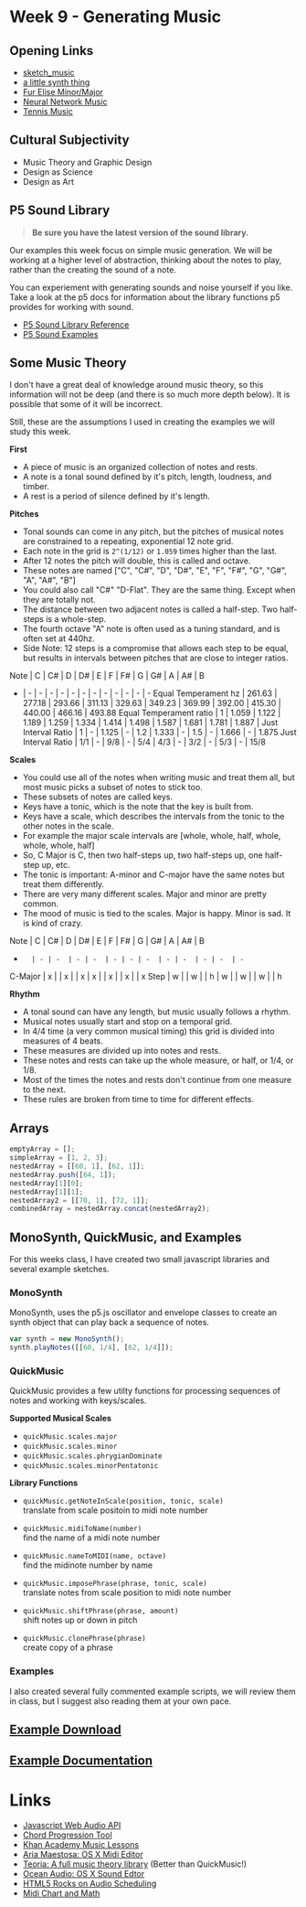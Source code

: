 # Week 9 - Generating Music

## Opening Links
- [sketch_music](sketch_music)
- [a little synth thing](http://jeremywentworth.com/webkitSynth/#)
- [Fur Elise Minor/Major](https://www.youtube.com/watch?v=Y-rZD2AsHbI)
- [Neural Network Music](http://yoavz.com/music_rnn/)
- [Tennis Music](https://soundcloud.com/ibm/sets/remixes-made-with-tennis-data)

## Cultural Subjectivity
- Music Theory and Graphic Design
- Design as Science
- Design as Art


## P5 Sound Library

> **Be sure you have the latest version of the sound library.**

Our examples this week focus on simple music generation. We will be working at a higher level of abstraction, thinking about the notes to play, rather than the creating the sound of a note.

You can experiement with generating sounds and noise yourself if you like. Take a look at the p5 docs for information about the library functions p5 provides for working with sound.

- [P5 Sound Library Reference](http://p5js.org/reference/#/libraries/p5.sound)
- [P5 Sound Examples](http://p5js.org/examples/)

## Some Music Theory
I don't have a great deal of knowledge around music theory, so this information will not be deep (and there is so much more depth below). It is possible that some of it will be incorrect. 

Still, these are the assumptions I used in creating the examples we will study this week.

**First**
- A piece of music is an organized collection of notes and rests.
- A note is a tonal sound defined by it's pitch, length, loudness, and timber.
- A rest is a period of silence defined by it's length.

**Pitches**
- Tonal sounds can come in any pitch, but the pitches of musical notes are constrained to a repeating, exponential 12 note grid.
- Each note in the grid is `2^(1/12)` or `1.059` times higher than the last.
- After 12 notes the pitch will double, this is called and octave.
- These notes are named ["C", "C#", "D", "D#", "E", "F", "F#", "G", "G#", "A", "A#", "B"]
- You could also call "C#" "D-Flat". They are the same thing. Except when they are totally not.
- The distance between two adjacent notes is called a half-step. Two half-steps is a whole-step.
- The fourth octave "A" note is often used as a tuning standard, and is often set at 440hz.
- Side Note: 12 steps is a compromise that allows each step to be equal, but results in intervals between pitches that are close to integer ratios.  

Note | C | C# | D | D# | E | F | F# | G | G# | A | A# | B
- | - | -  | - | -  | - | - | -  | - | -  | - | -  | - 
Equal Temperament hz | 261.63 | 277.18 | 293.66 | 311.13 | 329.63 | 349.23 | 369.99 | 392.00 | 415.30 | 440.00 | 466.16 | 493.88
Equal Temperament ratio | 1 | 1.059 | 1.122 | 1.189 | 1.259 | 1.334 | 1.414 | 1.498 | 1.587 | 1.681 | 1.781 | 1.887 | 
Just Interval Ratio | 1 | - | 1.125 | - | 1.2 | 1.333 | - | 1.5 | - | 1.666 | - | 1.875
Just Interval Ratio | 1/1 | - | 9/8 | - | 5/4 | 4/3 | - | 3/2 | - | 5/3 | - | 15/8


**Scales**
- You could use all of the notes when writing music and treat them all, but most music picks a subset of notes to stick too.
- These subsets of notes are called keys.
- Keys have a tonic, which is the note that the key is built from.
- Keys have a scale, which describes the intervals from the tonic to the other notes in the scale.
- For example the major scale intervals are [whole, whole, half, whole, whole, whole, half]
- So, C Major is C, then two half-steps up, two half-steps up, one half-step up, etc.
- The tonic is important: A-minor and C-major have the same notes but treat them differently.
- There are very many different scales. Major and minor are pretty common.
- The mood of music is tied to the scales. Major is happy. Minor is sad. It is kind of crazy.

Note    | C | C# | D | D# | E | F | F# | G | G# | A | A# | B
-       | - | -  | - | -  | - | - | -  | - | -  | - | -  | - 
C-Major | x |    | x |    | x | x |    | x |    | x |    | x
Step    | w |    | w |    | h | w |    | w |    | w |    | h


**Rhythm**
- A tonal sound can have any length, but music usually follows a rhythm.
- Musical notes usually start and stop on a temporal grid.
- In 4/4 time (a very common musical timing) this grid is divided into measures of 4 beats.
- These measures are divided up into notes and rests.
- These notes and rests can take up the whole measure, or half, or 1/4, or 1/8. 
- Most of the times the notes and rests don't continue from one measure to the next.
- These rules are broken from time to time for different effects.

## Arrays

```javascript
emptyArray = [];
simpleArray = [1, 2, 3];
nestedArray = [[60, 1], [62, 1]];
nestedArray.push([64, 1]);
nestedArray[1][0];
nestedArray[1][1];
nestedArray2 = [[70, 1], [72, 1]];
combinedArray = nestedArray.concat(nestedArray2);
```


## MonoSynth, QuickMusic, and Examples

For this weeks class, I have created two small javascript libraries and several example sketches. 


### MonoSynth

MonoSynth, uses the p5.js oscillator and envelope classes to create an synth object that can play back a sequence of notes.

```javascript
var synth = new MonoSynth();
synth.playNotes([[60, 1/4], [62, 1/4]]);
```

### QuickMusic
QuickMusic provides a few utilty functions for processing sequences of notes and working with keys/scales.

**Supported Musical Scales**
- `quickMusic.scales.major`
- `quickMusic.scales.minor`
- `quickMusic.scales.phrygianDominate`
- `quickMusic.scales.minorPentatonic`

**Library Functions**
- `quickMusic.getNoteInScale(position, tonic, scale)`  
  translate from scale positoin to midi note number

- `quickMusic.midiToName(number)`  
  find the name of a midi note number

- `quickMusic.nameToMIDI(name, octave)`  
  find the midinote number by name

- `quickMusic.imposePhrase(phrase, tonic, scale)`  
  translate notes from scale position to midi note number

- `quickMusic.shiftPhrase(phrase, amount)`  
  shift notes up or down in pitch

- `quickMusic.clonePhrase(phrase)`  
  create copy of a phrase


### Examples
I also created several fully commented example scripts, we will review them in class, but I suggest also reading them at your own pace.

## [Example Download](sketch_music.zip)
## [Example Documentation](docco_out)


# Links
- [Javascript Web Audio API](https://developer.mozilla.org/en-US/docs/Web/API/Web_Audio_API)
- [Chord Progression Tool](https://autochords.com/)
- [Khan Academy Music Lessons](https://www.khanacademy.org/humanities/music/music-basics2)
- [Aria Maestosa: OS X Midi Editor](http://ariamaestosa.sourceforge.net/)
- [Teoria: A full music theory library](https://github.com/saebekassebil/teoria) (Better than QuickMusic!)
- [Ocean Audio: OS X Sound Edtor](http://www.ocenaudio.com/)
- [HTML5 Rocks on Audio Scheduling](http://www.html5rocks.com/en/tutorials/audio/scheduling/)
- [Midi Chart and Math](https://newt.phys.unsw.edu.au/jw/notes.html)
